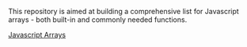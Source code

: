 This repository is aimed at building a comprehensive list for Javascript arrays - both built-in and commonly needed functions.

[Javascript Arrays](https://github.com/banurekhaMohan279/javascript-array-cheatsheet/blob/master/array.md)

